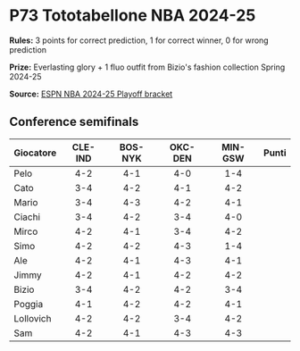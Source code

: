 # P73 Tototabellone NBA 2024-25

**Rules:** 3 points for correct prediction, 1 for correct winner, 0 for wrong prediction

**Prize:** Everlasting glory + 1 fluo outfit from Bizio's fashion collection Spring 2024-25

**Source:** [ESPN NBA 2024-25 Playoff bracket](https://www.espn.com/nba/playoff-bracket)

## Conference semifinals

| Giocatore | CLE-IND | BOS-NYK | OKC-DEN | MIN-GSW | Punti |
|-----------|:-------:|:-------:|:-------:|:-------:|------:|
| Pelo      | 4-2     | 4-1     | 4-0     | 1-4     |       |
| Cato      | 3-4     | 4-2     | 4-1     | 4-2     |       |
| Mario     | 3-4     | 4-3     | 4-2     | 4-1     |       |
| Ciachi    | 3-4     | 4-2     | 3-4     | 4-0     |       |
| Mirco     | 4-2     | 4-1     | 3-4     | 4-2     |       |
| Simo      | 4-2     | 4-2     | 4-3     | 1-4     |       |
| Ale       | 4-2     | 4-1     | 4-3     | 4-1     |       |
| Jimmy     | 4-2     | 4-1     | 4-2     | 4-2     |       |
| Bizio     | 3-4     | 4-2     | 4-2     | 3-4     |       |
| Poggia    | 4-1     | 4-2     | 4-2     | 4-1     |       |
| Lollovich | 4-2     | 4-2     | 3-4     | 4-2     |       |
| Sam     | 4-2     | 4-1     | 4-3     | 4-3     |       |
